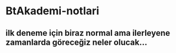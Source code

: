# BtAkademi-notlari
## ilk deneme için biraz normal ama ilerleyene zamanlarda göreceğiz neler olucak...
